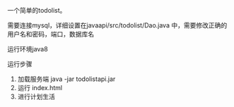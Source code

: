 一个简单的todolist。

需要连接mysql，详细设置在javaapi/src/todolist/Dao.java 中，需要修改正确的用户名和密码，端口，数据库名

运行环境java8

运行步骤

1. 加载服务端 java -jar todolistapi.jar
2. 运行 index.html
3. 进行计划生活